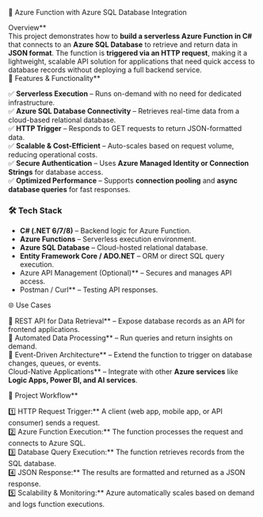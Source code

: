 🚀 Azure Function with Azure SQL Database Integration  

Overview**  
This project demonstrates how to **build a serverless Azure Function in C#** that connects to an **Azure SQL Database** to retrieve and return data in **JSON format**. The function is **triggered via an HTTP request**, making it a lightweight, scalable API solution for applications that need quick access to database records without deploying a full backend service.  
🔹 Features & Functionality**  

✅ **Serverless Execution** – Runs on-demand with no need for dedicated infrastructure.  
✅ **Azure SQL Database Connectivity** – Retrieves real-time data from a cloud-based relational database.  
✅ **HTTP Trigger** – Responds to GET requests to return JSON-formatted data.  
✅ **Scalable & Cost-Efficient** – Auto-scales based on request volume, reducing operational costs.  
✅ **Secure Authentication** – Uses **Azure Managed Identity or Connection Strings** for database access.  
✅ **Optimized Performance** – Supports **connection pooling** and **async database queries** for fast responses.  

### **🛠️ Tech Stack**  

- **C# (.NET 6/7/8)** – Backend logic for Azure Function.  
- **Azure Functions** – Serverless execution environment.  
- **Azure SQL Database** – Cloud-hosted relational database.  
- **Entity Framework Core / ADO.NET** – ORM or direct SQL query execution.  
- Azure API Management (Optional)** – Secures and manages API access.  
- Postman / Curl** – Testing API responses.  

🌐 Use Cases  

🔹 REST API for Data Retrieval** – Expose database records as an API for frontend applications.  
🔹 Automated Data Processing** – Run queries and return insights on demand.  
🔹 Event-Driven Architecture** – Extend the function to trigger on database changes, queues, or events.  
Cloud-Native Applications** – Integrate with other **Azure services** like **Logic Apps, Power BI, and AI services**.  

🚀 Project Workflow**  

1️⃣ HTTP Request Trigger:** A client (web app, mobile app, or API consumer) sends a request.  
2️⃣ Azure Function Execution:** The function processes the request and connects to Azure SQL.  
3️⃣ Database Query Execution:** The function retrieves records from the SQL database.  
4️⃣ JSON Response:** The results are formatted and returned as a JSON response.  
5️⃣ Scalability & Monitoring:** Azure automatically scales based on demand and logs function executions.  
